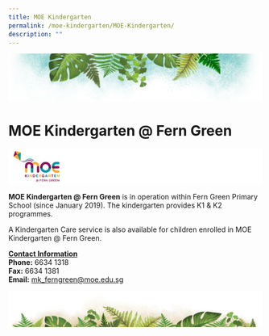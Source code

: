 ```yaml
---
title: MOE Kindergarten
permalink: /moe-kindergarten/MOE-Kindergarten/
description: ""
---
```

![](/images/Banner.png)

# MOE Kindergarten @ Fern Green

![](/images/MK@Fern%20Green/MOE%20Kindergarten.png)


<b>MOE Kindergarten @ Fern Green</b> is in operation within Fern Green Primary School (since January 2019). The kindergarten provides K1 & K2 programmes.  

A Kindergarten Care service is also available for children enrolled in MOE Kindergarten @ Fern Green.


<u><b>Contact Information</b></u>  
<b>Phone:</b> 6634 1318                                                                         
<b>Fax:</b> 6634 1381  
<b>Email:</b> mk_ferngreen@moe.edu.sg


![](/images/bg-bottom.png)